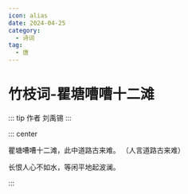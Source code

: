 ```yaml
---
icon: alias
date: 2024-04-25
category:
  - 诗词
tag:
  - 唐
---
```


# 竹枝词-瞿塘嘈嘈十二滩

<!-- more -->

::: tip 作者
刘禹锡
:::


::: center

瞿塘嘈嘈十二滩，此中道路古来难。 （人言道路古来难）

长恨人心不如水，等闲平地起波澜。

:::